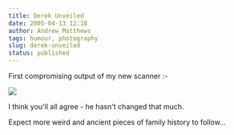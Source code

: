 ```yaml
---
title: Derek Unveiled
date: 2005-04-13 12:18
author: Andrew Matthews
tags: humour, photography
slug: derek-unveiled
status: published
---
```


First compromising output of my new scanner :-

![](http://aabs.aspxconnection.com/derek.bmp)

I think you'll all agree - he hasn't changed that much.

Expect more weird and ancient pieces of family history to follow...
